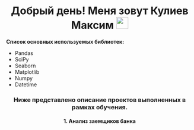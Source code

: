 <h1 align="center">Добрый день! Меня зовут Кулиев Максим</a> 
<img src="https://github.com/blackcater/blackcater/raw/main/images/Hi.gif" height="32"/></h1>

**Список основных используемых библиотек:** 
  - Pandas
  - SciPy
  - Seaborn
  - Matplotlib
  - Numpy
  - Datetime
<h3 align="center">Ниже представлено описание проектов выполненных в рамках обучения.</h3>
<h4 align="center">1. Анализ заемщиков банка</h4>
